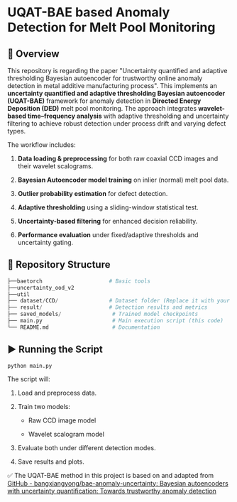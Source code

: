 # UQAT-BAE based Anomaly Detection for Melt Pool Monitoring

## 📌 Overview

This repository is regarding the paper "Uncertainty quantified and adaptive thresholding Bayesian autoencoder for trustworthy online anomaly detection in metal additive manufacturing process". This implements an **uncertainty quantified and adaptive thresholding Bayesian autoencoder (UQAT-BAE)** framework for anomaly detection in **Directed Energy Deposition (DED)** melt pool monitoring. The approach integrates **wavelet-based time–frequency analysis** with adaptive thresholding and uncertainty filtering to achieve robust detection under process drift and varying defect types.

The workflow includes:

1. **Data loading & preprocessing** for both raw coaxial CCD images and their wavelet scalograms.

2. **Bayesian Autoencoder model training** on inlier (normal) melt pool data.

3. **Outlier probability estimation** for defect detection.

4. **Adaptive thresholding** using a sliding-window statistical test.

5. **Uncertainty-based filtering** for enhanced decision reliability.

6. **Performance evaluation** under fixed/adaptive thresholds and uncertainty gating.

## 📂 Repository Structure

```python
├──baetorch                     # Basic tools
├──uncertainty_ood_v2
├──util
├── dataset/CCD/                # Dataset folder (Replace it with your dataset)
├── result/                     # Detection results and metrics
├── saved_models/                # Trained model checkpoints
├── main.py                      # Main execution script (this code)
└── README.md                    # Documentation
```

## ▶️ Running the Script

```
python main.py
```

The script will:

1. Load and preprocess data.

2. Train two models:

   * Raw CCD image model

   * Wavelet scalogram model

3. Evaluate both under different detection modes.

4. Save results and plots.

✅ The UQAT-BAE method in this project is based on and adapted from [GitHub - bangxiangyong/bae-anomaly-uncertainty: Bayesian autoencoders with uncertainty quantification: Towards trustworthy anomaly detection](https://github.com/bangxiangyong/bae-anomaly-uncertainty)
